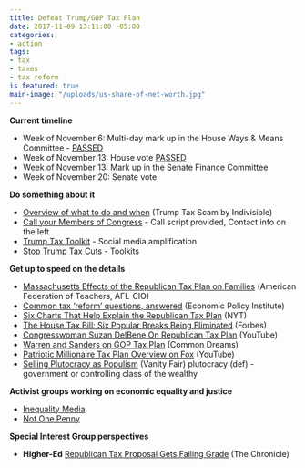 ```yaml
---
title: Defeat Trump/GOP Tax Plan
date: 2017-11-09 13:11:00 -05:00
categories:
- action
tags:
- tax
- taxes
- tax reform
is featured: true
main-image: "/uploads/us-share-of-net-worth.jpg"
---
```


**Current timeline**
* Week of November 6: Multi-day mark up in the House Ways & Means Committee - [PASSED](http://www.businessinsider.com/trump-gop-tax-bill-vote-text-house-ways-and-means-committee-2017-11)
* Week of November 13: House vote [PASSED](http://nyti.ms/2hDqQRs)
* Week of November 13: Mark up in the Senate Finance Committee
* Week of November 20: Senate vote

**Do something about it**
* [Overview of what to do and when](https://www.trumptaxscam.org/scam/) (Trump Tax Scam by Indivisible)
* [Call your Members of Congress](https://www.trumptaxscam.org/scam/) - Call script provided, Contact info on the left
* [Trump Tax Toolkit](https://trumptaxtoolkit.org/) - Social media amplification
* [Stop Trump Tax Cuts](http://stoptrumptaxcuts.org/events/) - Toolkits

**Get up to speed on the details**
* [Massachusetts Effects of the Republican Tax Plan on Families](https://www.aft.org/map2017/?s=MA) (American Federation of Teachers, AFL-CIO)
* [Common tax ‘reform’ questions, answered](http://www.epi.org/publication/tax-faqs/) (Economic Policy Institute)
* [Six Charts That Help Explain
the Republican Tax Plan](https://www.nytimes.com/interactive/2017/09/27/us/politics/six-charts-to-explain-the-republican-tax-plan.html) (NYT)
* [The House Tax Bill: Six Popular Breaks Being Eliminated](https://www.forbes.com/sites/anthonynitti/2017/11/02/the-house-tax-bill-six-popular-breaks-you-didnt-realize-youll-be-losing/#51b7bcba5453) (Forbes)
* [Congresswoman Suzan DelBene On Republican Tax Plan](https://www.youtube.com/watch?v=h2B00vqD4zI) (YouTube)
* [Warren and Sanders on GOP Tax Plan](https://www.commondreams.org/news/2017/11/02/warren-and-sanders-deliver-3-minute-takedown-gops-pro-billionaire-tax-scam) (Common Dreams)
* [Patriotic Millionaire Tax Plan Overview on Fox](https://www.youtube.com/watch?v=KKJpx3-Zwdg) (YouTube)
* [Selling Plutocracy as Populism](https://www.vanityfair.com/news/2017/08/donald-trump-tax-speech) (Vanity Fair) plutocracy (def) - government or controlling class of the wealthy

**Activist groups working on economic equality and justice**
* [Inequality Media](https://www.inequalitymedia.org/)
* [Not One Penny](https://notonepenny.org/)

**Special Interest Group perspectives**
* **Higher-Ed** [Republican Tax Proposal Gets Failing Grade](http://www.chronicle.com/article/Republican-Tax-Proposal-Gets/241662) (The Chronicle)
